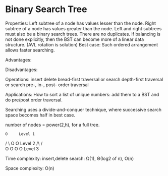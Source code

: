# Binary Search Tree

Properties:
Left subtree of a node has values lesser than the node.
Right subtree of a node has values greater than the node.
Left and right subtrees must also be a binary search trees. 
There are no duplicates.
If balancing is not done explicitly, then the BST can become more of a linear data structure. (AVL rotation is solution)
Best case: Such ordered arrangement allows faster searching.

Advantages:

Disadvantages:

Operations:
insert
delete
bread-first traversal or search
depth-first traversal or search
pre-, in-, post- order traversal

Applications:
How to sort a list of unique numbers: add them to a BST and do pre/post order traversal.

Searching uses a divide-and-conquer technique, where successive search space becomes half in best case. 

number of nodes = power(2,h), for a full tree.

    O     Level 1
   / \\
  O   O   Level 2
 /\   /\
O  O O  O Level 3

Time complexity:
insert,delete search: Ω(1), Θ(log2 of n), O(n)

Space complexity:
O(n)
